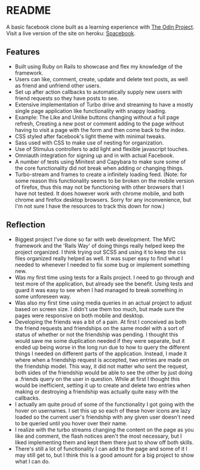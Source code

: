 # README

A basic facebook clone built as a learning experience with [The Odin Project](https://www.theodinproject.com/lessons/ruby-on-rails-rails-final-project).
Visit a live version of the site on heroku: [Spacebook](https://spacebook-q.herokuapp.com).

## Features

- Built using Ruby on Rails to showcase and flex my knowledge of the framework.
- Users can like, comment, create, update and delete text posts, as well as friend and unfriend other users.
- Set up after action callbacks to automatically supply new users with friend requests so they have posts to see.
- Extensive implementation of Turbo drive and streaming to have a mostly single page application like functionality with snappy loading.
- Example: The Like and Unlike buttons changing without a full page refresh, Creating a new post or comment adding to the page without having to visit a page with the form and then come back to the index.
- CSS styled after facebook's light theme with minimal tweaks.
- Sass used with CSS to make use of nesting for organization.
- Use of Stimulus controllers to add light and flexible javascript touches.
- Omniauth integration for signing up and in with actual Facebook.
- A number of tests using Minitest and Capybara to make sure some of the core functionality did not break when adding or changing things.
- Turbo-stream and frames to create a infinitely loading feed. (Note: for some reason this functionality seems to be broken on the mobile version of firefox, thus this may not be functioning with other browsers that I have not tested. It does however work with chrome mobile, and both chrome and firefox desktop browsers. Sorry for any inconvenience, but I'm not sure I have the resources to track this down for now.)



## Reflection

- Biggest project I've done so far with web development. The MVC framework and the 'Rails Way' of doing things really helped keep the project organized. I think trying out SCSS and using it to keep the css files organized really helped as well. It was super easy to find what I needed to whenever I needed to fix some bug or implement something new.
- Was my first time using tests for a Rails project. I need to go through and test more of the application, but already see the benefit. Using tests and guard it was easy to see when I had managed to break something in some unforeseen way.
- Was also my first time using media queries in an actual project to adjust based on screen size. I didn't use them too much, but made sure the pages were responsive on both mobile and desktop.
- Developing the friends was a bit of a pain. At first I conceived as both the friend requests and friendships on the same model with a sort of status of whether or not the friendship was pending. I thought this would save me some duplication needed if they were separate, but it ended up being worse in the long run due to how to query the different things I needed on different parts of the application. Instead, I made it where when a friendship request is accepted, two entries are made on the friendship model. This way, it did not matter who sent the request, both sides of the friendship would be able to see the other by just doing a .friends query on the user in question. While at first I thought this would be inefficient, setting it up to create and delete two entries when making or destroying a friendship was actually quite easy with the callbacks.
- I actually am quite proud of some of the functionality I got going with the hover on usernames. I set this up so each of these hover icons are lazy loaded so the current user's friendship with any given user doesn't need to be queried until you hover over their name.
- I realize with the turbo streams changing the content on the page as you like and comment, the flash notices aren't the most necessary, but I liked implementing them and kept them there just to show off both skills.
- There's still a lot of functionality I can add to the page and some of it I may still get to, but I think this is a good amount for a big project to show what I can do.

